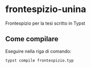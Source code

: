 # frontespizio-unina
Frontespizio per la tesi scritto in Typst

## Come compilare

Eseguire nella riga di comando:

```sh
typst compile frontespizio.typ
```
